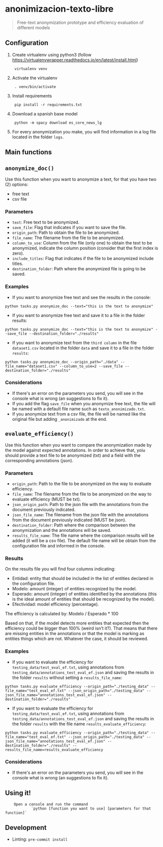 # anonimizacion-texto-libre
> Free-text anonymization prototype and efficiency evaluation of different models

## Configuration

1. Create virtualenv using python3 (follow https://virtualenvwrapper.readthedocs.io/en/latest/install.html)

        virtualenv venv

2. Activate the virtualenv

        . venv/bin/activate

3. Install requirements

        pip install -r requirements.txt

4. Download a spanish base model

        python -m spacy download es_core_news_lg

5. For every anonymization you make, you will find information in a log file located in the folder `logs`.


## Main functions

## `anonymize_doc()`
Use this function when you want to anonymize a text, for that you have two (2) options:
- free text
- csv file

### Parameters
- `text`: Free text to be anonymized.
- `save_file`: Flag that indicates if you want to save the file.
- `origin_path`: Path to obtain the file to be anonymized.
- `file_name`: The filename from the file to be anonymized.
- `column_to_use`: Column from the file (only one) to obtain the text to be anonymized, indicate the column position (consider that the first index is zero).
- `include_titles`: Flag that indicates if the file to be anonymized include titles.
- `destination_folder`: Path where the anonymized file is going to be saved.

### Examples

- If you want to anonymize free text and see the results in the console:

`python tasks.py anonymize_doc --text="this is the text to anonymize"`



- If you want to anonymize free text and save it to a file in the folder results:

`python tasks.py anonymize_doc --text="this is the text to anonymize" --save_file --destination_folder="./results"`



- If you want to anonymize text from the `third column` in the file `dataset1.csv` located in the folder `data` and save it to a file in the folder `results`:

`python tasks.py anonymize_doc --origin_path="./data" --file_name="dataset1.csv" --column_to_use=2 --save_file --destination_folder="./results"`

### Considerations
- If there's an error on the parameters you send, you will see in the console what is wrong (an suggestions to fix it).
- If you add the flag `save_file` when you anonymize free text, the file will be named with a default file name such as `texto_anonimizado.txt`.
- If you anonymize text from a csv file, the file will be named like the original file but adding `_anonimizado` at the end.

## `evaluate_efficiency()`
Use this function when you want to compare the anonymization made by the model against expected annotations. In order to achieve that, yoiu should provide a text file to be anonymized (txt) and a field with the corresponding annotations (json).

### Parameters
- `origin_path`: Path to the file to be anonymized on the way to evaluate efficiency.
- `file_name`: The filename from the file to be anonymized on the way to evaluate efficiency (MUST be txt).
- `json_origin_path`: Path to the json file with the annotations from the document previously indicated.
- `json_file_name`: The filename from the json file with the annotations from the document previously indicated (MUST be json).
- `destination_folder`: Path where the comparison between the anonymization and the annotations will be saved.
- `results_file_name`: The file name where the comparison results will be added (it will be a csv file). The default file name will be obtain from the configuration file and informed in the console.

### Results
On the results file you will find four columns indicating: 
- Entidad: entity that should be included in the list of entities declared in the configuration file.
- Modelo: amount (integer) of entities recognized by the model.
- Esperado: amount (integer) of entities identified by the annotations (this is the ideal amount of entities that should be recognized by the model).
- Efectividad: model efficiency (percentage).

The efficiency is calculated by:
Modelo / Esperado * 100

Based on that, if the model detects more entities that expected then the efficiency could be bigger than 100% (weird isn't it?). That means that there are missing entities in the annotations or that the model is marking as entities things which are not. Whatever the case, it should be reviewed.
### Examples

- If you want to evaluate the efficiency for `testing_data/test_eval_ef.txt`, using annotations from `testing_data/annotations_test_eval_ef.json` and saving the results in the folder `results` without setting a `results_file_name`:

`python tasks.py evaluate_efficiency --origin_path="./testing_data" --file_name="test_eval_ef.txt" --json_origin_path="./testing_data" --json_file_name="annotations_test_eval_ef.json" --destination_folder="./results"`

- If you want to evaluate the efficiency for `testing_data/test_eval_ef.txt`, using annotations from `testing_data/annotations_test_eval_ef.json` and saving the results in the folder `results` with the file name `results_evaluate_efficiency`:

`python tasks.py evaluate_efficiency --origin_path="./testing_data" --file_name="test_eval_ef.txt" --json_origin_path="./testing_data" --json_file_name="annotations_test_eval_ef.json" --destination_folder="./results" --results_file_name=results_evaluate_efficiency`

### Considerations
- If there's an error on the parameters you send, you will see in the console what is wrong (an suggestions to fix it).

## Using it!

        Open a console and run the command
                `python [function you want to use] [parameters for that function]`


## Development

- Linting: `pre-commit install`
